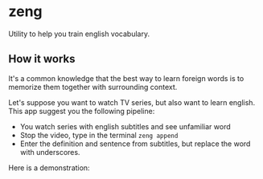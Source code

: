 # zeng
Utility to help you train english vocabulary.

## How it works
It's a common knowledge that the best way to learn foreign words is to memorize them together with surrounding context.

Let's suppose you want to watch TV series, but also want to learn english. This app suggest you the following pipeline:
- You watch series with english subtitles and see unfamiliar word
- Stop the video, type in the terminal `zeng append`
- Enter the definition and sentence from subtitles, but replace the word with underscores. 

Here is a demonstration: 

